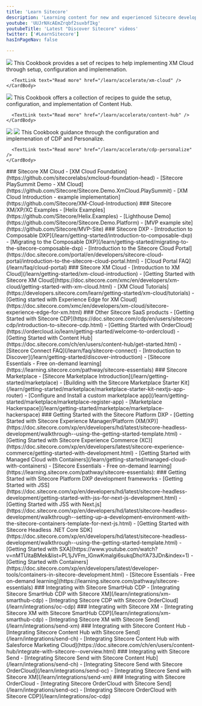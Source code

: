 ```yaml
---
title: 'Learn Sitecore'
description: 'Learning content for new and experienced Sitecore developers'
youtube: 'UUJrNXcAEmZrqbf2suxbfIkg'
youtubeTitle: 'Latest "Discover Sitecore" videos'
twitter: ['#LearnSitecore']
hasInPageNav: false

---
```


<Promo
  title="Sitecore Learning"
  description="Looking for official Sitecore learning courses? Gain the skills to get the most from your Sitecore solution by enrolling in the Sitecore Learning program"
  imageSource="https://mss-p-006-delivery.sitecorecontenthub.cloud/api/public/content/917fcaecd6364405a0ee576215e95a98?v=562bad4f"
  linkText="Start learning now"
  linkHref="https://learning.sitecore.com" isImageLeft={false}
/>

<Group title="Sitecore Accelerate" description="Sitecore Accelerate equips teams with the knowledge, resources, tools, and best practices to implement composable DXP products and unlock the full potential of a SaaS-based future" columns="3">
  <Card size="md">
    <CardHeader>
      <img src="https://delivery-sitecore.sitecorecontenthub.cloud/api/public/content/logo-xm_cloud?w=1920&q=75" />
    </CardHeader>
    <CardBody>
      This Cookbook provides a set of recipes to help implementing XM Cloud through setup, configuration and implemenation.

      <TextLink text="Read more" href="/learn/accelerate/xm-cloud" />
    </CardBody>
  </Card>
  <Card size="md">
    <CardHeader>
      <img src="https://delivery-sitecore.sitecorecontenthub.cloud/api/public/content/logo-content_hub?w=1920&q=75" />
    </CardHeader>
    <CardBody>
      This Cookbook offers a collection of recipes to guide the setup, configuration, and implementation of Content Hub.
    
      <TextLink text="Read more" href="/learn/accelerate/content-hub" />
    </CardBody>
  </Card>
  <Card size="md">
    <CardHeader>
      <HStack><img src="https://delivery-sitecore.sitecorecontenthub.cloud/api/public/content/logo-cdp?w=1920&q=75" />
      <img src="https://delivery-sitecore.sitecorecontenthub.cloud/api/public/content/logo-personalize?w=1920&q=75" />
      </HStack>
    </CardHeader>
    <CardBody>
      This Cookbook guidance through the configuration and implemenation of CDP and Personalize.
    
      <TextLink text="Read more" href="/learn/accelerate/cdp-personalize" />
    </CardBody>
  </Card>
</Group>

<Group title="Open Source starter kits & examples" description="Do you want to quickly see how something can be done? These starter kits and examples will let you dig into the code and see how to use the APIs.">
  <GroupItem>
    ### Sitecore XM Cloud
    - [XM Cloud Foundation](https://github.com/sitecorelabs/xmcloud-foundation-head)
    - [Sitecore PlaySummit Demo - XM Cloud](https://github.com/Sitecore/Sitecore.Demo.XmCloud.PlaySummit)
    - [XM Cloud Introduction - example implementation](https://github.com/Sitecore/XM-Cloud-Introduction)
  </GroupItem>
  <GroupItem>
    ### Sitecore XM/XP/XC Examples
    - [Helix Examples](https://github.com/Sitecore/Helix.Examples)
    - [Lighthouse Demo](https://github.com/Sitecore/Sitecore.Demo.Platform)
    - [MVP example site](https://github.com/Sitecore/MVP-Site)
  </GroupItem>
</Group>

<Group title="Getting started with Sitecore DXP" description="Get the hang of Sitecore SaaS products with these beginner-friendly tutorials, walkthroughs, and samples.">
  <GroupItem>
    ### Sitecore DXP
    - [Introduction to Composable DXP](/learn/getting-started/introduction-to-composable-dxp)
    - [Migrating to the Composable DXP](/learn/getting-started/migrating-to-the-sitecore-composable-dxp)
    - [Introduction to the Sitecore Cloud Portal](https://doc.sitecore.com/portal/en/developers/sitecore-cloud-portal/introduction-to-the-sitecore-cloud-portal.html)
    - [Cloud Portal FAQ](/learn/faq/cloud-portal)
  </GroupItem>
  <GroupItem>
    ### Sitecore XM Cloud
    - [Introduction to XM Cloud](/learn/getting-started/xm-cloud-introduction)
    - [Getting Started with Sitecore XM Cloud](https://doc.sitecore.com/xmc/en/developers/xm-cloud/getting-started-with-xm-cloud.html)
    - [XM Cloud Tutorials](https://developers.sitecore.com/learn/getting-started/xm-cloud/tutorials)
    - [Getting started with Experience Edge for XM Cloud](https://doc.sitecore.com/xmc/en/developers/xm-cloud/sitecore-experience-edge-for-xm.html)
  </GroupItem>
  <GroupItem>
    ### Other Sitecore SaaS products
    - [Getting Started with Sitecore CDP](https://doc.sitecore.com/cdp/en/users/sitecore-cdp/introduction-to-sitecore-cdp.html)
    - [Getting Started with OrderCloud](https://ordercloud.io/learn/getting-started/welcome-to-ordercloud)
    - [Getting Started with Content Hub](https://doc.sitecore.com/ch/en/users/content-hub/get-started.html)
  </GroupItem>
  <GroupItem>
    - [Sitecore Connect FAQ](/learn/faq/sitecore-connect)
    - [Introduction to Discover](/learn/getting-started/discover-introduction)
    - [Sitecore Essentials - Free on-demand learning](https://learning.sitecore.com/pathway/sitecore-essentials)
  </GroupItem>
  <GroupItem>
    ### Sitecore Marketplace
    - [Sitecore Marketplace Introduction](/learn/getting-started/marketplace)
    - [Building with the Sitecore Marketplace Starter Kit](/learn/getting-started/marketplace/marketplace-starter-kit-nextjs-app-router)
    - [Configure and Install a custom marketplace app](/learn/getting-started/marketplace/marketplace-register-app)
    - [Marketplace Hackerspace](/learn/getting-started/marketplace/marketplace-hackerspace)
  </GroupItem>
</Group>

<Group title="Getting started with Sitecore Platform DXP" description="Get the hang of the traditional Sitecore XM/XP/XC platform with these beginner-friendly tutorials, walkthroughs, and samples.">
  <GroupItem>
    ### Getting Started with the Sitecore Platform DXP
    - [Getting Started with Sitecore Experience Manager/Platform (XM/XP)](https://doc.sitecore.com/xp/en/developers/hd/latest/sitecore-headless-development/walkthrough--using-the-getting-started-template.html)
    - [Getting Started with Sitecore Experience Commerce (XC)](https://doc.sitecore.com/xp/en/developers/latest/sitecore-experience-commerce/getting-started-with-development.html)
    - [Getting Started with Managed Cloud with Containers](/learn/getting-started/managed-cloud-with-containers)
    - [Sitecore Essentials - Free on-demand learning](https://learning.sitecore.com/pathway/sitecore-essentials):
  </GroupItem>
  <GroupItem>
    ### Getting Started with Sitecore Platform DXP development frameworks
    - [Getting Started with JSS](https://doc.sitecore.com/xp/en/developers/hd/latest/sitecore-headless-development/getting-started-with-jss-for-next-js-development.html)
    - [Getting Started with JSS with Next.js](https://doc.sitecore.com/xp/en/developers/hd/latest/sitecore-headless-development/walkthrough--setting-up-a-development-environment-with-the-sitecore-containers-template-for-next-js.html)
    - [Getting Started with Sitecore Headless .NET Core SDK](https://doc.sitecore.com/xp/en/developers/hd/latest/sitecore-headless-development/walkthrough--using-the-getting-started-template.html)
    - [Getting Started with SXA](https://www.youtube.com/watch?v=nMTUitaBMek&list=PL1jJVFm_lGnwKmalgi6sukqDhoYA73JDn&index=1)
    - [Getting Started with Containers](https://doc.sitecore.com/xp/en/developers/latest/developer-tools/containers-in-sitecore-development.html)
    - [Sitecore Essentials - Free on-demand learning](https://learning.sitecore.com/pathway/sitecore-essentials)
  </GroupItem>
</Group>

<Group title="Integration Examples" description="Do you want to see how you can integrate the different Sitecore products today? These integration guides will get you started leveraging the power of multiple products.">
  <GroupItem>
    ### Integrating with Sitecore SmartHub CDP
    - [Integrating Sitecore SmartHub CDP with Sitecore XM](/learn/integrations/xm-smarthub-cdp)
    - [Integrating Sitecore CDP with Sitecore OrderCloud](/learn/integrations/oc-cdp)
  </GroupItem>
  <GroupItem>
    ### Integrating with Sitecore XM
    - [Integrating Sitecore XM with Sitecore SmartHub CDP](/learn/integrations/xm-smarthub-cdp)
    - [Integrating Sitecore XM with Sitecore Send](/learn/integrations/send-xm)
  </GroupItem>
  <GroupItem>
    ### Integrating with Sitecore Content Hub
    - [Integrating Sitecore Content Hub with Sitecore Send](/learn/integrations/send-ch)
    - [Integrating Sitecore Content Hub with Salesforce Marketing Cloud](https://doc.sitecore.com/ch/en/users/content-hub/integrate-with-sitecore--overview.html)
  </GroupItem>
  <GroupItem>
    ### Integrating with Sitecore Send
    - [Integrating Sitecore Send with Sitecore Content Hub](/learn/integrations/send-ch)
    - [Integrating Sitecore Send with Sitecore OrderCloud](/learn/integrations/send-oc)
    - [Integrating Sitecore Send with Sitecore XM](/learn/integrations/send-xm)
  </GroupItem>
  <GroupItem>
    ### Integrating with Sitecore OrderCloud
    - [Integrating Sitecore OrderCloud with Sitecore Send](/learn/integrations/send-oc)
    - [Integrating Sitecore OrderCloud with Sitecore CDP](/learn/integrations/oc-cdp)
  </GroupItem>    
</Group>
